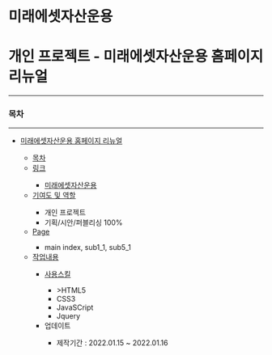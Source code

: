 # 미래에셋자산운용
<h1>개인 프로젝트 - 미래에셋자산운용 홈페이지 리뉴얼 </h1>
    <hr>
    <h3>목차</h3>
    <hr>
    <ul>
        <li><a href="">미래에셋자산운용 홈페이지 리뉴얼</a></li>
        <ul>
            <li><a href="">목차</a></li>
            <li><a href="">링크</a></li>
                <ul>
                    <li><a href="https://dmstj3156.github.io/miraeasset/">미래에셋자산운용</a></li>     
                </ul>
            <li><a href="">기여도 및 역할</a></li>
                <ul>
                    <li>개인 프로젝트</li>
                    <li>기획/시안/퍼블리싱 100%</li>
                </ul>
            <li><a href="">Page</a></li>
                <ul>
                  <li>main index, sub1_1, sub5_1</li> 
                </ul>
            <li><a href="">작업내용</a></li>
                <ul>
                    <li><a href="">사용스킬</a></li>
                        <ul>
                            <li>>HTML5</a></li>
                            <li>CSS3</a></li>
                            <li>JavaSCript</a></li>   
                            <li>Jquery</a></li>
                        </ul>
                    <li>업데이트</li>
                        <ul>
                            <li>제작기간 : 2022.01.15 ~ 2022.01.16</li>
                        </ul>
                </ul>
        </ul>
    </ul>


